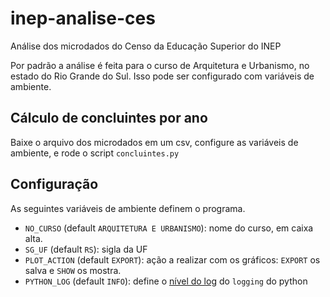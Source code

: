 # inep-analise-ces
Análise dos microdados do Censo da Educação Superior do INEP

Por padrão a análise é feita para o curso de Arquitetura e Urbanismo, no estado do Rio Grande do Sul. Isso pode ser configurado com variáveis de ambiente.

## Cálculo de concluintes por ano

Baixe o arquivo dos microdados em um csv, configure as variáveis de ambiente, e rode o script `concluintes.py`

## Configuração

As seguintes variáveis de ambiente definem o programa.
- `NO_CURSO` (default `ARQUITETURA E URBANISMO`): nome do curso, em caixa alta.
- `SG_UF` (default `RS`): sigla da UF
- `PLOT_ACTION` (default `EXPORT`): ação a realizar com os gráficos: `EXPORT` os salva e `SHOW` os mostra.
- `PYTHON_LOG` (default `INFO`): define o [nível do log](https://docs.python.org/3/howto/logging.html#when-to-use-logging) do `logging` do python
